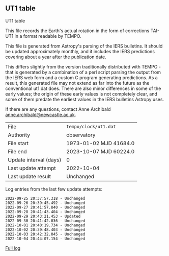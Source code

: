 
## UT1 table

UT1 table

This file records the Earth's actual rotation in the form of
corrections TAI-UT1 in a format readable by TEMPO.

This file is generated from Astropy's parsing of the IERS
bulletins. It should be updated approximately monthly, and it
includes the IERS predictions covering about a year after the
publication date.

This differs slightly from the version traditionally distributed
with TEMPO - that is generated by a combination of a perl script
parsing the output from the IERS web form and a custom C program
generating predictions. As a result, this generated file may not
extend as far into the future as the conventional ut1.dat does.
There are also minor differences in some of the early values; the
origin of these early values is not completely clear, and some of
them predate the earliest values in the IERS bulletins Astropy uses.

If there are any questions, contact Anne Archibald
<anne.archibald@newcastle.ac.uk>.

|     |     |
|:--- |:--- |
| File | `tempo/clock/ut1.dat` |
| Authority | observatory |
| File start | 1973-01-02 MJD 41684.0 |
| File end | 2023-10-07 MJD 60224.0 |
| Update interval (days) | 0 |
| Last update attempt | 2022-10-04 |
| Last update result | Unchanged |

Log entries from the last few update attempts:
```
2022-09-25 20:37:57.318 - Unchanged
2022-09-26 20:39:45.492 - Unchanged
2022-09-27 20:41:57.840 - Unchanged
2022-09-28 20:41:43.404 - Unchanged
2022-09-29 20:43:21.453 - Updated
2022-09-30 20:41:42.036 - Unchanged
2022-10-01 20:40:19.734 - Unchanged
2022-10-02 20:39:48.403 - Unchanged
2022-10-03 20:42:32.045 - Unchanged
2022-10-04 20:44:07.154 - Unchanged
```
[Full log](https://raw.githubusercontent.com/ipta/pulsar-clock-corrections/main/log/tempo/clock/ut1.dat.log)
